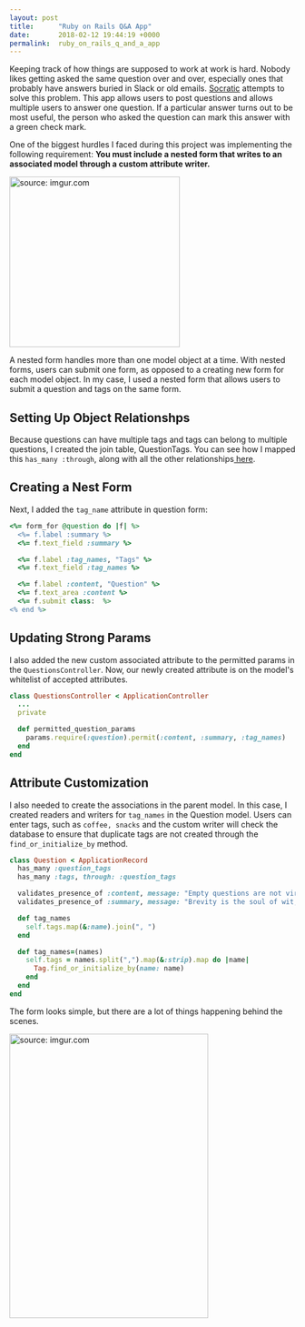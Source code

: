 ```yaml
---
layout: post
title:      "Ruby on Rails Q&A App"
date:       2018-02-12 19:44:19 +0000
permalink:  ruby_on_rails_q_and_a_app
---
```



Keeping track of how things are supposed to work at work is hard. Nobody likes getting asked the same question over and over, especially ones that probably have answers buried in Slack or old emails. [Socratic](https://github.com/hcarnes/socratic) attempts to solve this problem. This app allows users to post questions and allows multiple users to answer one question. If a particular answer turns out to be most useful, the person who asked the question can mark this answer with a green check mark.

One of the biggest hurdles I faced during this project was implementing the following requirement:  **You must include a nested form that writes to an associated model through a custom attribute writer.**

<a href="https://imgur.com/2Sgaasn"><img src="https://i.imgur.com/2Sgaasn.gif" title="source: imgur.com" height="300" width="300" /></a>

A nested form handles more than one model object at a time. With nested forms, users can submit one form, as opposed to a creating new form for each model object. In my case, I used a nested form that allows users to submit a question and tags on the same form. 

## Setting Up Object Relationshps

Because questions can have multiple tags and tags can belong to multiple questions, I created the join table, QuestionTags. You can see how I mapped this `has_many :through`, along with all the other relationships[ here](https://docs.google.com/spreadsheets/d/1DLd3Y9fC0-vweIqquSyq3wj5PhdbTabyXca-roWh__4/edit#gid=2001163121). 

## Creating a Nest Form

Next, I added the `tag_name` attribute in question form:

```ruby
<%= form_for @question do |f| %>
  <%= f.label :summary %>
  <%= f.text_field :summary %>

  <%= f.label :tag_names, "Tags" %>
  <%= f.text_field :tag_names %>

  <%= f.label :content, "Question" %>
  <%= f.text_area :content %>
  <%= f.submit class:  %>
<% end %>
```
## Updating Strong Params

I also added the new custom associated attribute to the permitted params in the `QuestionsController`. Now, our newly created attribute is on the model's whitelist of accepted attributes.

```ruby
class QuestionsController < ApplicationController
  ...
  private

  def permitted_question_params
    params.require(:question).permit(:content, :summary, :tag_names)
  end
end
```
## Attribute Customization

I also needed to create the associations in the parent model. In this case, I created readers and writers for `tag_names` in the Question model. Users can enter tags, such as `coffee, snacks` and the custom writer will check the database to ensure that duplicate tags are not created through the `find_or_initialize_by` method.

```ruby
class Question < ApplicationRecord
  has_many :question_tags
  has_many :tags, through: :question_tags

  validates_presence_of :content, message: "Empty questions are not virtuous"
  validates_presence_of :summary, message: "Brevity is the soul of wit, so summary is required"

  def tag_names
    self.tags.map(&:name).join(", ")
  end

  def tag_names=(names)
    self.tags = names.split(",").map(&:strip).map do |name|
      Tag.find_or_initialize_by(name: name)
    end
  end
end
```

The form looks simple, but there are a lot of things happening behind the scenes.

<a href="https://imgur.com/xip4utG"><img src="https://i.imgur.com/xip4utG.png" title="source: imgur.com" height="500" width="350" /></a>


